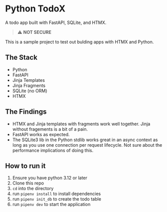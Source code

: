 # Python TodoX
A todo app built with FastAPI, SQLite, and HTMX.

> :warning: **NOT SECURE**

This is a sample project to test out bulding apps with HTMX and Python.

## The Stack
- Python
- FastAPI
- Jinja Templates
- Jinja Fragments
- SQLite (no ORM)
- HTMX

## The Findings
- HTMX and Jinja templates with fragments work well together. Jinja without fragements is a bit of a pain.
- FastAPI works as expected.
- The SQLite3 lib in the Python stdlib works great in an async context as long as you use one connection per request lifecycle. Not sure about the performance implications of doing this.

## How to run it
1. Ensure you have python 3.12 or later
2. Clone this repo
3. `cd` into the directory
4. run `pipenv install` to install dependencies
5. run `pipenv init_db` to create the todo table
5. run `pipenv dev` to start the application